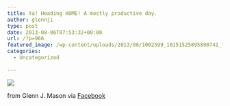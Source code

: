 ```yaml
---
title: Ya! Heading HOME! A mostly productive day.
author: glennji
type: post
date: 2013-08-06T07:53:32+00:00
url: /?p=966
featured_image: /wp-content/uploads/2013/08/1002599_10151525895890741_732285500_n.jpg
categories:
  - Uncategorized

---
```

<div>
  <img src='/wp-content/uploads/2013/08/1002599_10151525895890741_732285500_n.jpg' style='max-width:600px;' /></p> 
  
  <div>
    from Glenn J. Mason via <a href="https://www.facebook.com/photo.php?fbid=10151525895890741&#038;set=a.10150907445480741.408542.551785740&#038;type=1">Facebook</a>
  </div>
</div>
